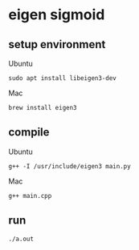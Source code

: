 # eigen sigmoid

## setup environment

Ubuntu

```shell
sudo apt install libeigen3-dev
```

Mac

```shell
brew install eigen3
```

## compile

Ubuntu

```shell
g++ -I /usr/include/eigen3 main.py
```

Mac

```shell
g++ main.cpp
```

## run

```shell
./a.out
```
